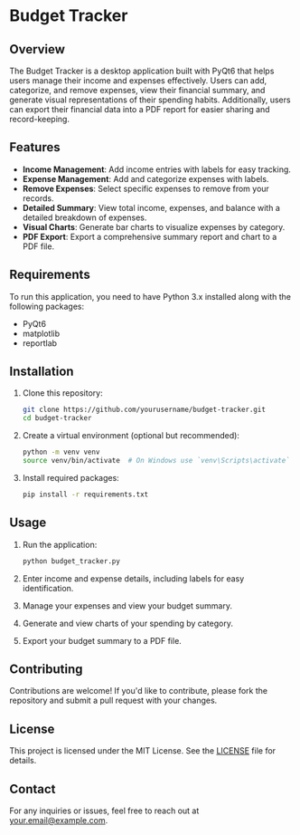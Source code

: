 # Budget Tracker

## Overview
The Budget Tracker is a desktop application built with PyQt6 that helps users manage their income and expenses effectively. Users can add, categorize, and remove expenses, view their financial summary, and generate visual representations of their spending habits. Additionally, users can export their financial data into a PDF report for easier sharing and record-keeping.

## Features
- **Income Management**: Add income entries with labels for easy tracking.
- **Expense Management**: Add and categorize expenses with labels.
- **Remove Expenses**: Select specific expenses to remove from your records.
- **Detailed Summary**: View total income, expenses, and balance with a detailed breakdown of expenses.
- **Visual Charts**: Generate bar charts to visualize expenses by category.
- **PDF Export**: Export a comprehensive summary report and chart to a PDF file.

## Requirements
To run this application, you need to have Python 3.x installed along with the following packages:
- PyQt6
- matplotlib
- reportlab

## Installation
1. Clone this repository:
   ```bash
   git clone https://github.com/yourusername/budget-tracker.git
   cd budget-tracker
   ```

2. Create a virtual environment (optional but recommended):
   ```bash
   python -m venv venv
   source venv/bin/activate  # On Windows use `venv\Scripts\activate`
   ```

3. Install required packages:
   ```bash
   pip install -r requirements.txt
   ```

## Usage
1. Run the application:
   ```bash
   python budget_tracker.py
   ```

2. Enter income and expense details, including labels for easy identification.

3. Manage your expenses and view your budget summary.

4. Generate and view charts of your spending by category.

5. Export your budget summary to a PDF file.

## Contributing
Contributions are welcome! If you'd like to contribute, please fork the repository and submit a pull request with your changes.

## License
This project is licensed under the MIT License. See the [LICENSE](LICENSE) file for details.

## Contact
For any inquiries or issues, feel free to reach out at your.email@example.com.
